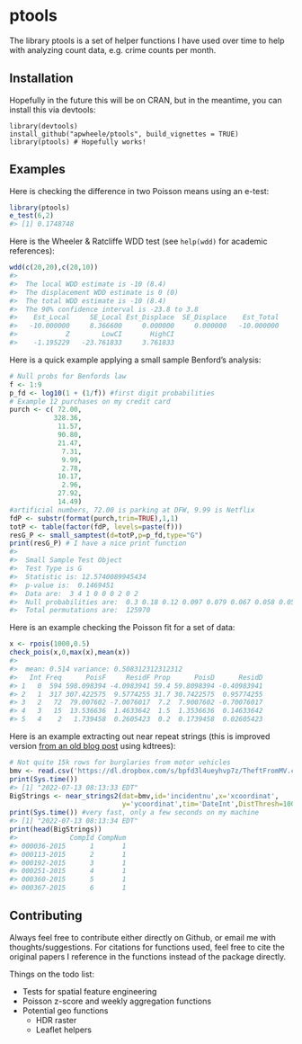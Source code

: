 
<!-- README.md is generated from README.Rmd. Please edit that file -->

# ptools

<!-- badges: start -->

<!-- badges: end -->

The library ptools is a set of helper functions I have used over time to
help with analyzing count data, e.g. crime counts per month.

## Installation

Hopefully in the future this will be on CRAN, but in the meantime, you
can install this via devtools:

    library(devtools)
    install_github("apwheele/ptools", build_vignettes = TRUE)
    library(ptools) # Hopefully works!

## Examples

Here is checking the difference in two Poisson means using an e-test:

``` r
library(ptools)
e_test(6,2)
#> [1] 0.1748748
```

Here is the Wheeler & Ratcliffe WDD test (see `help(wdd)` for academic
references):

``` r
wdd(c(20,20),c(20,10))
#> 
#>  The local WDD estimate is -10 (8.4)
#>  The displacement WDD estimate is 0 (0)
#>  The total WDD estimate is -10 (8.4)
#>  The 90% confidence interval is -23.8 to 3.8
#>    Est_Local     SE_Local Est_Displace  SE_Displace    Est_Total     SE_Total 
#>   -10.000000     8.366600     0.000000     0.000000   -10.000000     8.366600 
#>            Z        LowCI       HighCI 
#>    -1.195229   -23.761833     3.761833
```

Here is a quick example applying a small sample Benford’s analysis:

``` r
# Null probs for Benfords law
f <- 1:9
p_fd <- log10(1 + (1/f)) #first digit probabilities
# Example 12 purchases on my credit card
purch <- c( 72.00,
           328.36,
            11.57,
            90.80,
            21.47,
             7.31,
             9.99,
             2.78,
            10.17,
             2.96,
            27.92,
            14.49)
#artificial numbers, 72.00 is parking at DFW, 9.99 is Netflix
fdP <- substr(format(purch,trim=TRUE),1,1)
totP <- table(factor(fdP, levels=paste(f)))
resG_P <- small_samptest(d=totP,p=p_fd,type="G")
print(resG_P) # I have a nice print function
#> 
#>  Small Sample Test Object 
#>  Test Type is G 
#>  Statistic is: 12.5740089945434 
#>  p-value is:  0.1469451  
#>  Data are:  3 4 1 0 0 0 2 0 2 
#>  Null probabilities are:  0.3 0.18 0.12 0.097 0.079 0.067 0.058 0.051 0.046 
#>  Total permutations are:  125970
```

Here is an example checking the Poisson fit for a set of data:

``` r
x <- rpois(1000,0.5)
check_pois(x,0,max(x),mean(x))
#> 
#>  mean: 0.514 variance: 0.508312312312312
#>   Int Freq      PoisF     ResidF Prop      PoisD      ResidD
#> 1   0  594 598.098394 -4.0983941 59.4 59.8098394 -0.40983941
#> 2   1  317 307.422575  9.5774255 31.7 30.7422575  0.95774255
#> 3   2   72  79.007602 -7.0076017  7.2  7.9007602 -0.70076017
#> 4   3   15  13.536636  1.4633642  1.5  1.3536636  0.14633642
#> 5   4    2   1.739458  0.2605423  0.2  0.1739458  0.02605423
```

Here is an example extracting out near repeat strings (this is improved
version [from an old blog
post](https://andrewpwheeler.com/2017/04/12/identifying-near-repeat-crime-strings-in-r-or-python/)
using kdtrees):

``` r
# Not quite 15k rows for burglaries from motor vehicles
bmv <- read.csv('https://dl.dropbox.com/s/bpfd3l4ueyhvp7z/TheftFromMV.csv?dl=0')
print(Sys.time()) 
#> [1] "2022-07-13 08:13:33 EDT"
BigStrings <- near_strings2(dat=bmv,id='incidentnu',x='xcoordinat',
                            y='ycoordinat',tim='DateInt',DistThresh=1000,TimeThresh=3)
print(Sys.time()) #very fast, only a few seconds on my machine
#> [1] "2022-07-13 08:13:34 EDT"
print(head(BigStrings))
#>             CompId CompNum
#> 000036-2015      1       1
#> 000113-2015      2       1
#> 000192-2015      3       1
#> 000251-2015      4       1
#> 000360-2015      5       1
#> 000367-2015      6       1
```

## Contributing

Always feel free to contribute either directly on Github, or email me
with thoughts/suggestions. For citations for functions used, feel free
to cite the original papers I reference in the functions instead of the
package directly.

Things on the todo list:

  - Tests for spatial feature engineering
  - Poisson z-score and weekly aggregation functions
  - Potential geo functions
      - HDR raster
      - Leaflet helpers
